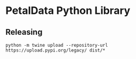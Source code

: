 # PetalData Python Library

## Releasing

```
python -m twine upload --repository-url https://upload.pypi.org/legacy/ dist/*
```